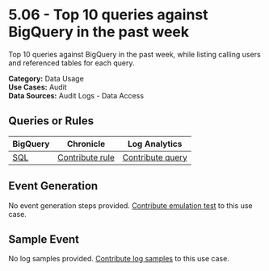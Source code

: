# 5.06 - Top 10 queries against BigQuery in the past week
Top 10 queries against BigQuery in the past week, while listing calling users and referenced tables for each query.


**Category:** Data Usage
</br>
**Use Cases:** Audit
</br>
**Data Sources:** Audit Logs - Data Access
</br>



## Queries or Rules
BigQuery | Chronicle | Log Analytics
--- | --- | ---
[SQL](../../backends/bigquery/sql/5_06_BQ_queries_top.sql) | [Contribute rule](../../CONTRIBUTING.md) | [Contribute query](../../CONTRIBUTING.md)

## Event Generation
No event generation steps provided. [Contribute emulation test](../../CONTRIBUTING.md) to this use case.

## Sample Event
No log samples provided. [Contribute log samples](../../CONTRIBUTING.md) to this use case.

